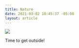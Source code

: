 ```yaml
---
title: Nature
date: 2021-03-02 10:45:37 -05:00
layout: article
---
```


![](/assets/img/uploads/nature.jpg)

Time to get outside!